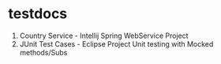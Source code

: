 # testdocs
1. Country Service - Intellij Spring WebService Project
2. JUnit Test Cases - Eclipse Project Unit testing with Mocked methods/Subs